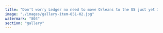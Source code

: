 ```yaml
---
title: "Don't worry Ledger no need to move Orleans to the US just yet I have an other idea<br /><br />We just make France the 52th state of the USA and switch to the dollars<br /><br />We front run THE EU to talk to Trump<br /><br />Trump want logical and intelligent interlocutor<br /><br />NOT A FUCKING EU PARLAMENT AND ELECTRA<br /><br />IF we don't do it first, it will be italy or spain or portugal..."
image: "./images/gallery-item-851-02.jpg"
watermark: "804"
section: "gallery"
---
```

